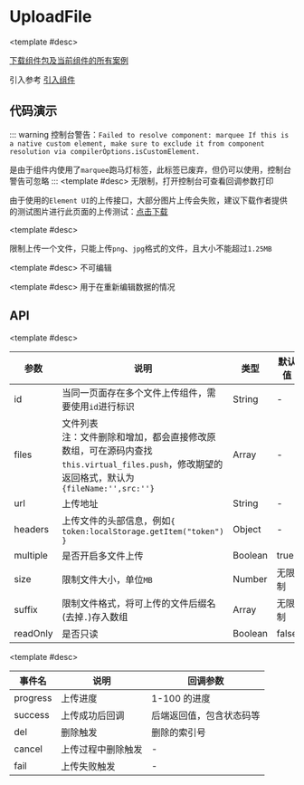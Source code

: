 <script setup>
  import UploadFileA from './Components/UploadFile/demo/index-a.vue'
  import UploadFileB from './Components/UploadFile/demo/index-b.vue'
  import UploadFileC from './Components/UploadFile/demo/index-c.vue'
  import UploadFileD from './Components/UploadFile/demo/index-d.vue'
</script>

# UploadFile

<ContainerBox title="介绍">
<template #desc>
这是一个支持：

- 显示文件名

- 文件占用大小

- 匹配文件对应图标

- 限制文件大小

- 限制文件格式

- 单文件和多文件上传

- 排队上传

- 文件拖拽至选择框处上传
</template>
</ContainerBox>

<ContainerBox title="下载并引入">

<template #desc>

[下载组件包及当前组件的所有案例](https://gitee.com/lengyibai/lib3-component-packages/raw/master/Lib/dynamic/LibUploadFile.zip)

引入参考 [引入组件](/Components/base/start.html)
</template>
</ContainerBox>

## 代码演示

::: warning
控制台警告：`Failed to resolve component: marquee If this is a native custom element, make sure to exclude it from component resolution via compilerOptions.isCustomElement. `

是由于组件内使用了`marquee`跑马灯标签，此标签已废弃，但仍可以使用，控制台警告可忽略
:::
<ContainerBox title="基础用法">
<template #desc>
无限制，打开控制台可查看回调参数打印

由于使用的`Element UI`的上传接口，大部分图片上传会失败，建议下载作者提供的测试图片进行此页面的上传测试：<a href="/cat.png" download="cat.png" target="_blank">点击下载</a>
</template>

<div class="demoBox">
<UploadFileA />
</div>

<ShowCode>
<template #codes>

```vue
<template>
  <div class="demo">
    <LibUploadFile
      :files="files"
      @cancel="cancel"
      @del="del"
      @fail="fail"
      @progress="progress"
      @success="success"
      id="a"
      url="https://jsonplaceholder.typicode.com/posts/"
    />
    <p v-for="(item, index) in files" :key="index">
      {{ item }}
    </p>
  </div>
</template>
<script setup>
import { ref } from 'vue';

const files = ref([]);
const success = (a) => {
  console.warn('上传成功：', a);
};

const del = (a) => {
  console.warn('删除文件：', a);
};

const cancel = () => {
  console.warn('取消上传');
};

const fail = () => {
  console.error('上传失败');
};

const progress = (a) => {
  console.warn('上传进度：', a);
};
</script>
<style scoped>
.demo {
  width: 100%;
}
</style>
```

</template>
</ShowCode>
</ContainerBox>

<ContainerBox title="限制">

<template #desc>

限制上传一个文件，只能上传`png`、`jpg`格式的文件，且大小不能超过`1.25MB`
</template>

<div class="demoBox">
<UploadFileB />
</div>

<ShowCode>
<template #codes>

```vue
<template>
  <div class="demo">
    <LibUploadFile
      id="b"
      url="https://jsonplaceholder.typicode.com/posts/"
      :multiple="false"
      :size="1.25"
      :suffix="['png', 'jpg']"
      :files="files"
    />
    <p v-for="(item, index) in files" :key="index">
      {{ item }}
    </p>
  </div>
</template>
<script setup>
import { ref } from 'vue';

const files = ref([]);
</script>
<style scoped>
.demo {
  width: 100%;
}
</style>
```

</template>
</ShowCode>
</ContainerBox>

<ContainerBox title="只读">

<template #desc>
不可编辑
</template>

<div class="demoBox">
<UploadFileC />
</div>

<ShowCode>
<template #codes>

```vue
<template>
  <div class="demo">
    <LibUploadFile :files="files" id="c" readOnly v-if="files.length" />
  </div>
</template>
<script setup>
import { ref } from 'vue';

const files = ref([]);

/* 模拟异步请求图片进行预览 */
setTimeout(() => {
  files.value = [
    {
      fileName: '图片1',
      src: 'http://lengyibai.gitee.io/img-bed/img/lyb.png',
    },
    {
      fileName: '图片2',
      src: 'http://lengyibai.gitee.io/img-bed/img/lyb.png',
    },
    {
      fileName: '图片3',
      src: 'http://lengyibai.gitee.io/img-bed/img/lyb.png',
    },
  ];
}, 1000);
</script>
<style scoped>
.demo {
  width: 100%;
}
</style>
```

</template>
</ShowCode>
</ContainerBox>

<ContainerBox title="可编辑">

<template #desc>
用于在重新编辑数据的情况
</template>

<div class="demoBox">
<UploadFileD />
</div>

<ShowCode>
<template #codes>

```vue
<template>
  <div class="demo">
    <LibUploadFile
      :files="files"
      id="d"
      url="https://jsonplaceholder.typicode.com/posts/"
      v-if="show || files.length"
    />
    <p v-for="(item, index) in files" :key="index">
      {{ item }}
    </p>
  </div>
</template>
<script setup>
import { ref } from 'vue';

const files = ref([]);
const show = ref(false);

/* 模拟异步请求图片，isShow 是为了避免无图片导致隐藏，无法添加图片 */
setTimeout(() => {
  files.value = [
    {
      fileName: '图片1',
      src: 'http://lengyibai.gitee.io/img-bed/img/lyb.png',
    },
    {
      fileName: '图片2',
      src: 'http://lengyibai.gitee.io/img-bed/img/lyb.png',
    },
    {
      fileName: '图片3',
      src: 'http://lengyibai.gitee.io/img-bed/img/lyb.png',
    },
  ];
  show.value = true; //请求成功后赋值
}, 1000);
</script>
<style scoped>
.demo {
  width: 100%;
}
</style>
```

</template>
</ShowCode>
</ContainerBox>

## API

<ContainerBox title="Props">

<template #desc>

| 参数     | 说明                                                                                                                                            | 类型    | 默认值 |
| -------- | ----------------------------------------------------------------------------------------------------------------------------------------------- | ------- | ------ |
| id       | 当同一页面存在多个文件上传组件，需要使用`id`进行标识                                                                                            | String  | -      |
| files    | 文件列表<br />注：文件删除和增加，都会直接修改原数组，可在源码内查找`this.virtual_files.push`，修改期望的返回格式，默认为`{fileName:'',src:''}` | Array   | -      |
| url      | 上传地址                                                                                                                                        | String  | -      |
| headers  | 上传文件的头部信息，例如`{ token:localStorage.getItem("token") }`                                                                               | Object  | -      |
| multiple | 是否开启多文件上传                                                                                                                              | Boolean | true   |
| size     | 限制文件大小，单位`MB`                                                                                                                          | Number  | 无限制 |
| suffix   | 限制文件格式，将可上传的文件后缀名(去掉`.`)存入数组                                                                                             | Array   | 无限制 |
| readOnly | 是否只读                                                                                                                                        | Boolean | false  |

</template>
</ContainerBox>

<ContainerBox title="Events">

<template #desc>

| 事件名   | 说明               | 回调参数                 |
| -------- | ------------------ | ------------------------ |
| progress | 上传进度           | 1-100 的进度             |
| success  | 上传成功后回调     | 后端返回值，包含状态码等 |
| del      | 删除触发           | 删除的索引号             |
| cancel   | 上传过程中删除触发 | -                        |
| fail     | 上传失败触发       | -                        |

</template>
</ContainerBox>
